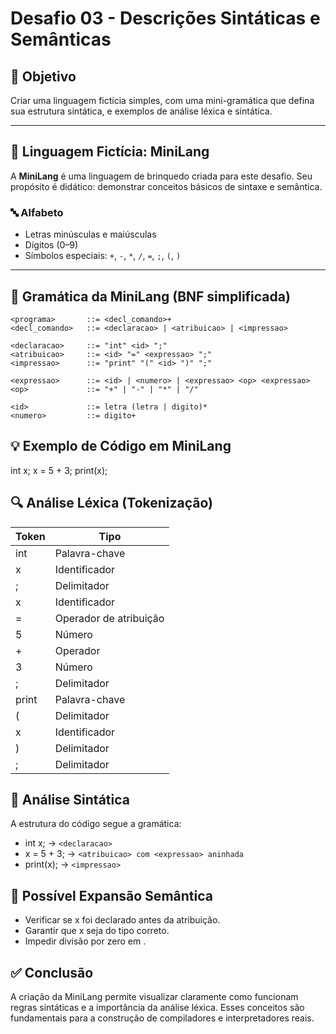 # Desafio 03 - Descrições Sintáticas e Semânticas

## 🎯 Objetivo

Criar uma linguagem fictícia simples, com uma mini-gramática que defina sua estrutura sintática, e exemplos de análise léxica e sintática.

---

## 🧪 Linguagem Fictícia: MiniLang

A **MiniLang** é uma linguagem de brinquedo criada para este desafio. Seu propósito é didático: demonstrar conceitos básicos de sintaxe e semântica.

### 🔤 Alfabeto

- Letras minúsculas e maiúsculas
- Dígitos (0–9)
- Símbolos especiais: `+`, `-`, `*`, `/`, `=`, `;`, `(`, `)`

---

## 📘 Gramática da MiniLang (BNF simplificada)

```bnf
<programa>       ::= <decl_comando>+
<decl_comando>   ::= <declaracao> | <atribuicao> | <impressao>

<declaracao>     ::= "int" <id> ";"
<atribuicao>     ::= <id> "=" <expressao> ";"
<impressao>      ::= "print" "(" <id> ")" ";"

<expressao>      ::= <id> | <numero> | <expressao> <op> <expressao>
<op>             ::= "+" | "-" | "*" | "/"

<id>             ::= letra (letra | digito)*
<numero>         ::= digito+
```
## 💡 Exemplo de Código em MiniLang
int x;
x = 5 + 3;
print(x);

## 🔍 Análise Léxica (Tokenização)

| Token | Tipo                   |
| ----- | ---------------------- |
| int   | Palavra-chave          |
| x     | Identificador          |
| ;     | Delimitador            |
| x     | Identificador          |
| =     | Operador de atribuição |
| 5     | Número                 |
| +     | Operador               |
| 3     | Número                 |
| ;     | Delimitador            |
| print | Palavra-chave          |
| (     | Delimitador            |
| x     | Identificador          |
| )     | Delimitador            |
| ;     | Delimitador            |

## 🧠 Análise Sintática
A estrutura do código segue a gramática:

- int x; → `<declaracao>`
- x = 5 + 3; → `<atribuicao> com <expressao> aninhada`
- print(x); → `<impressao>`

## 🔧 Possível Expansão Semântica
- Verificar se x foi declarado antes da atribuição.
- Garantir que x seja do tipo correto.
- Impedir divisão por zero em <expressao>.

## ✅ Conclusão
A criação da MiniLang permite visualizar claramente como funcionam regras sintáticas e a importância da análise léxica. Esses conceitos são fundamentais para a construção de compiladores e interpretadores reais.
